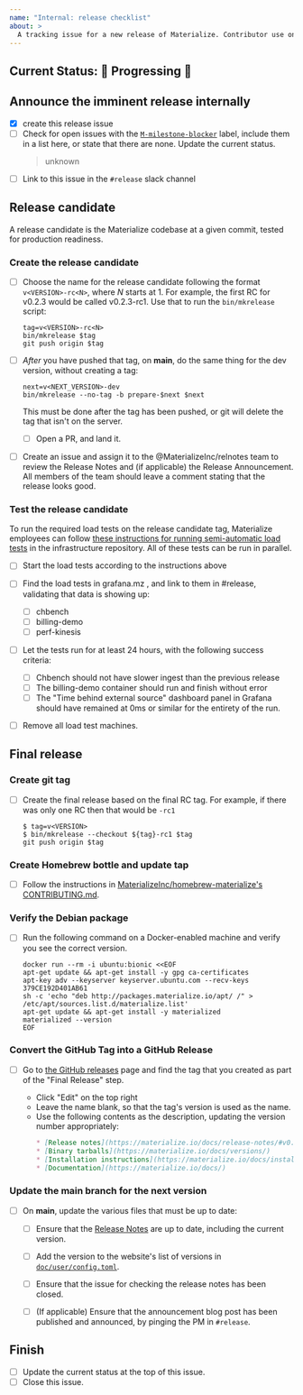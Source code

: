 ```yaml
---
name: "Internal: release checklist"
about: >
  A tracking issue for a new release of Materialize. Contributor use only.
---
```


## Current Status: 🚢 Progressing 🚢

<!--
## Current Status: 🛑 Blocked 🛑
## Current Status: 🚀 [Released](https://github.com/MaterializeInc/materialize/releases/tag/vX.Y.Z) 🚀
-->

## Announce the imminent release internally

- [x] create this release issue
- [ ] Check for open issues with the [`M-milestone-blocker`][blocker-search] label,
  include them in a list here, or state that there are none. Update the current status.
  > unknown
- [ ] Link to this issue in the `#release` slack channel

[blocker-search]: https://github.com/MaterializeInc/materialize/issues?q=is%3Aissue+is%3Aopen+label%3AM-milestone-blocker

## Release candidate

A release candidate is the Materialize codebase at a given commit, tested for
production readiness.

### Create the release candidate

- [ ] Choose the name for the release candidate following the format
  `v<VERSION>-rc<N>`, where _N_ starts at 1. For example, the first RC for
  v0.2.3 would be called v0.2.3-rc1. Use that to run the `bin/mkrelease`
  script:

  ```shell
  tag=v<VERSION>-rc<N>
  bin/mkrelease $tag
  git push origin $tag
  ```

- [ ] *After* you have pushed that tag, on **main**, do the same thing for the dev
  version, without creating a tag:

  ```shell
  next=v<NEXT_VERSION>-dev
  bin/mkrelease --no-tag -b prepare-$next $next
  ```

  This must be done after the tag has been pushed, or git will delete the tag that isn't
  on the server.

  - [ ] Open a PR, and land it.

- [ ] Create an issue and assign it to the @MaterializeInc/relnotes team to review the
  Release Notes and (if applicable) the Release Announcement. All members of the team
  should leave a comment stating that the release looks good.


### Test the release candidate

To run the required load tests on the release candidate tag, Materialize employees
can follow [these instructions for running semi-automatic load tests][load-instr]
in the infrastructure repository. All of these tests can be run in parallel.

[load-instr]: https://github.com/MaterializeInc/infra/tree/main/cloud#starting-a-load-test

- [ ] Start the load tests according to the instructions above

- [ ] Find the load tests in grafana.mz , and link to them in #release, validating that
    data is showing up:

  - [ ] chbench
  - [ ] billing-demo
  - [ ] perf-kinesis

- [ ] Let the tests run for at least 24 hours, with the following success criteria:

  - [ ] Chbench should not have slower ingest than the previous release
  - [ ] The billing-demo container should run and finish without error
  - [ ] The "Time behind external source" dashboard panel in Grafana should have remained
    at 0ms or similar for the entirety of the run.

- [ ] Remove all load test machines.

## Final release

### Create git tag

- [ ] Create the final release based on the final RC tag. For example, if there was only
  one RC then that would be `-rc1`

  ```console
  $ tag=v<VERSION>
  $ bin/mkrelease --checkout ${tag}-rc1 $tag
  git push origin $tag
  ```

### Create Homebrew bottle and update tap

- [ ] Follow the instructions in [MaterializeInc/homebrew-materialize's
  CONTRIBUTING.md][homebrew-guide].

### Verify the Debian package

- [ ] Run the following command on a Docker-enabled machine and verify you see
  the correct version.

  ```shell
  docker run --rm -i ubuntu:bionic <<EOF
  apt-get update && apt-get install -y gpg ca-certificates
  apt-key adv --keyserver keyserver.ubuntu.com --recv-keys 379CE192D401AB61
  sh -c 'echo "deb http://packages.materialize.io/apt/ /" > /etc/apt/sources.list.d/materialize.list'
  apt-get update && apt-get install -y materialized
  materialized --version
  EOF
  ```

[bintray]: https://bintray.com/beta/#/materialize/apt/materialized

### Convert the GitHub Tag into a GitHub Release

- [ ] Go to [the GitHub releases][releases] page and find the tag that you
  created as part of the "Final Release" step.

  - Click "Edit" on the top right
  - Leave the name blank, so that the tag's version is used as the name.
  - Use the following contents as the description, updating the version
    number appropriately:
    ```markdown
    * [Release notes](https://materialize.io/docs/release-notes/#v0.#.#)
    * [Binary tarballs](https://materialize.io/docs/versions/)
    * [Installation instructions](https://materialize.io/docs/install/)
    * [Documentation](https://materialize.io/docs/)
    ```

### Update the main branch for the next version

- [ ] On **main**, update the various files that must be up to date:

  - [ ] Ensure that the [Release Notes] are up to date, including the current version.

  - [ ] Add the version to the website's list of versions in [`doc/user/config.toml`].

  - [ ] Ensure that the issue for checking the release notes has been closed.

  - [ ] (If applicable) Ensure that the announcement blog post has been published and
    announced, by pinging the PM in `#release`.

## Finish

- [ ] Update the current status at the top of this issue.
- [ ] Close this issue.

[`doc/user/config.toml`]: https://github.com/MaterializeInc/materialize/blob/main/doc/user/config.toml
[`LICENSE`]: https://github.com/MaterializeInc/materialize/tree/main/LICENSE
[`src/materialized/Cargo.toml`]: https://github.com/MaterializeInc/materialize/tree/main/src/materialized/Cargo.toml
[homebrew-guide]: https://github.com/MaterializeInc/homebrew-materialize/blob/master/CONTRIBUTING.md
[Release Notes]: https://github.com/MaterializeInc/materialize/tree/main/doc/user/content/release-notes.md
[releases]: https://github.com/MaterializeInc/materialize/releases
[v0.1.2]: https://github.com/MaterializeInc/materialize/releases/tag/v0.1.2
[our blog]: https://materialize.io/wp-admin/edit.php?post_type=post
[makes sense]: https://github.com/MaterializeInc/materialize/pull/3769#pullrequestreview-456713779

